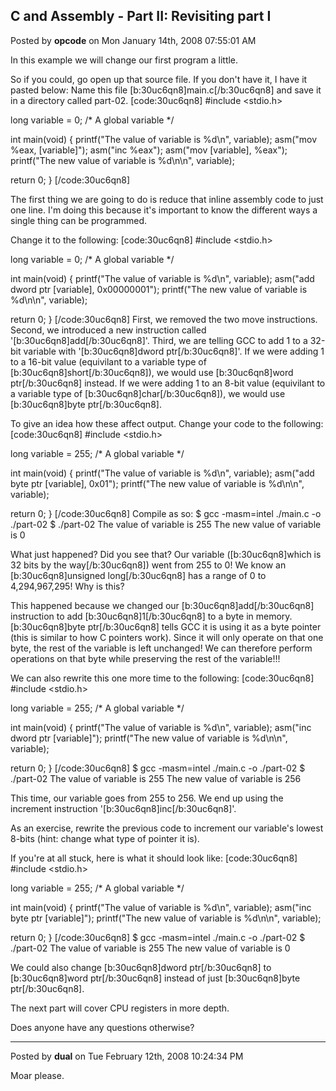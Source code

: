 ## C and Assembly - Part II: Revisiting part I
Posted by **opcode** on Mon January 14th, 2008 07:55:01 AM

In this example we will change our first program a little.

So if you could, go open up that source file.  If you don't have it, I have it pasted below:
Name this file [b:30uc6qn8]main.c[/b:30uc6qn8] and save it in a directory called part-02.
[code:30uc6qn8]
#include &lt;stdio&#46;h&gt;

long variable = 0;   /* A global variable */

int main(void) {
   printf(&quot;The value of variable is %d\n&quot;, variable);
   asm(&quot;mov	%eax, &#91;variable&#93;&quot;);
   asm(&quot;inc	%eax&quot;);
   asm(&quot;mov	&#91;variable&#93;, %eax&quot;);
   printf(&quot;The new value of variable is %d\n\n&quot;, variable);

   return 0;
}
[/code:30uc6qn8]

The first thing we are going to do is reduce that inline assembly code to just one line.  I'm doing this because it's important to know the different ways a single thing can be programmed.

Change it to the following:
[code:30uc6qn8]
#include &lt;stdio&#46;h&gt;

long variable = 0;   /* A global variable */

int main(void) {
   printf(&quot;The value of variable is %d\n&quot;, variable);
   asm(&quot;add	dword ptr &#91;variable&#93;, 0x00000001&quot;);
   printf(&quot;The new value of variable is %d\n\n&quot;, variable);

   return 0;
}
[/code:30uc6qn8]
First, we removed the two move instructions.
Second, we introduced a new instruction called '[b:30uc6qn8]add[/b:30uc6qn8]'.
Third, we are telling GCC to add 1 to a 32-bit variable with '[b:30uc6qn8]dword ptr[/b:30uc6qn8]'.
If we were adding 1 to a 16-bit value (equivilant to a variable type of [b:30uc6qn8]short[/b:30uc6qn8]), we would use [b:30uc6qn8]word ptr[/b:30uc6qn8] instead.
If we were adding 1 to an 8-bit value (equivilant to a variable type of [b:30uc6qn8]char[/b:30uc6qn8]), we would use [b:30uc6qn8]byte ptr[/b:30uc6qn8].

To give an idea how these affect output.  Change your code to the following:
[code:30uc6qn8]
#include &lt;stdio&#46;h&gt;

long variable = 255;   /* A global variable */

int main(void) {
   printf(&quot;The value of variable is %d\n&quot;, variable);
   asm(&quot;add	byte ptr &#91;variable&#93;, 0x01&quot;);
   printf(&quot;The new value of variable is %d\n\n&quot;, variable);

   return 0;
}
[/code:30uc6qn8]
Compile as so:
$ gcc -masm=intel ./main.c -o ./part-02
$ ./part-02
The value of variable is 255
The new value of variable is 0

What just happened?  Did you see that?  Our variable ([b:30uc6qn8]which is 32 bits by the way[/b:30uc6qn8]) went from 255 to 0!  We know an [b:30uc6qn8]unsigned long[/b:30uc6qn8] has a range of 0 to 4,294,967,295!  Why is this?

This happened because we changed our [b:30uc6qn8]add[/b:30uc6qn8] instruction to add [b:30uc6qn8]1[/b:30uc6qn8] to a byte in memory.  [b:30uc6qn8]byte ptr[/b:30uc6qn8] tells GCC it is using it as a byte pointer (this is similar to how C pointers work).  Since it will only operate on that one byte, the rest of the variable is left unchanged!  We can therefore perform operations on that byte while preserving the rest of the variable!!!

We can also rewrite this one more time to the following:
[code:30uc6qn8]
#include &lt;stdio&#46;h&gt;

long variable = 255;   /* A global variable */

int main(void) {
   printf(&quot;The value of variable is %d\n&quot;, variable);
   asm(&quot;inc	dword ptr &#91;variable&#93;&quot;);
   printf(&quot;The new value of variable is %d\n\n&quot;, variable);

   return 0;
}
[/code:30uc6qn8]
$ gcc -masm=intel ./main.c -o ./part-02
$ ./part-02
The value of variable is 255
The new value of variable is 256

This time, our variable goes from 255 to 256.  We end up using the increment instruction '[b:30uc6qn8]inc[/b:30uc6qn8]'.

As an exercise, rewrite the previous code to increment our variable's lowest 8-bits (hint: change what type of pointer it is).

If you're at all stuck, here is what it should look like:
[code:30uc6qn8]
#include &lt;stdio&#46;h&gt;

long variable = 255;   /* A global variable */

int main(void) {
   printf(&quot;The value of variable is %d\n&quot;, variable);
   asm(&quot;inc	byte ptr &#91;variable&#93;&quot;);
   printf(&quot;The new value of variable is %d\n\n&quot;, variable);

   return 0;
}
[/code:30uc6qn8]
$ gcc -masm=intel ./main.c -o ./part-02
$ ./part-02
The value of variable is 255
The new value of variable is 0

We could also change [b:30uc6qn8]dword ptr[/b:30uc6qn8] to [b:30uc6qn8]word ptr[/b:30uc6qn8] instead of just [b:30uc6qn8]byte ptr[/b:30uc6qn8].

The next part will cover CPU registers in more depth.

Does anyone have any questions otherwise?

--------------------------------------------------------------------------------

Posted by **dual** on Tue February 12th, 2008 10:24:34 PM

Moar please.
